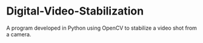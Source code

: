 # Digital-Video-Stabilization
A program developed in Python using OpenCV to stabilize a video shot from a camera.
